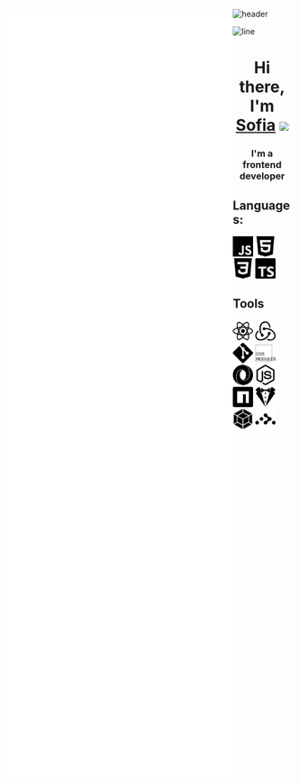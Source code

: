 ![header](https://capsule-render.vercel.app/api?type=waving&color=gradient&height=256&section=header&text=Hello%20World!&fontSize=75&animation=fadeIn&fontAlignY=38&desc=Welcome%20to%20my%20GitHub%20profile!%20Put%20stars,%20fork%20and%20contribute!&descAlignY=51&descAlign=62)
[<img align="left" width="400" alt="if you see this, it means my metrics are not working" src="https://github.com/teuchezh/teuchezh/blob/main/github-metrics.svg">](https://github.com/teuchezh/teuchezh)


![line](https://capsule-render.vercel.app/api?type=rect&color=gradient&height=1)

<h1 align="center">Hi there, I'm <a href=# target="_blank">Sofia</a> 
<img src="https://github.com/blackcater/blackcater/raw/main/images/Hi.gif" height="32"/></h1>
<h3 align="center">I'm a frontend developer</h3>

## Languages:
<img src="icon/javascript.svg" alt="JS" width="36" height="36">
<img src="icon/html5.svg" alt="html5" width="36" height="36">
<img src="icon/css3.svg" alt="css3" width="36" height="36">
<img src="icon/typescript.svg" alt="typescript"width="36" height="36">


## Tools
<img src="icon/react.svg" alt="react" width="36" height="36">
<img src="icon/redux.svg" alt="redux" width="36" height="36">
<img src="icon/git.svg" alt="git" width="36" height="36">
<img src="icon/cssmodules.svg" alt="cssmodules" width="36" height="36">
<img src="icon/json.svg" alt="json" width="36" height="36">
<img src="icon/nodedotjs.svg" alt="nodedotjs" width="36" height="36">
<img src="icon/npm.svg" alt="npm" width="36" height="36">
<img src="icon/stylelint.svg" alt="stylelint" width="36" height="36">
<img src="icon/webpack.svg" alt="webpack" width="36" height="36">
<img src="icon/reactrouter.svg" alt="reactrouter" width="36" height="36">